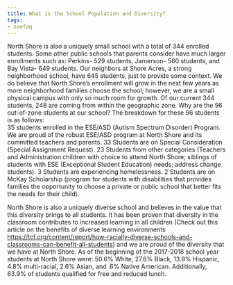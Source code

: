 ```yaml
---
title: What is the School Population and Diversity?
tags:
- nsefaq
---
```

North Shore is also a uniquely small school with a total of 344 enrolled students. Some other public schools that parents consider have much larger enrollments such as: Perkins- 529 students, Jamerson- 560 students, and Bay Vista- 649 students.  Our neighbors at Shore Acres, a strong neighborhood school, have 645 students, just to provide some context. We do believe that North Shore’s enrollment will grow in the next few years as more neighborhood families choose the school; however, we are a small physical campus with only so much room for growth. Of our current 344 students, 248 are coming from within the geographic zone. Why are the 96 out-of-zone students at our school? The breakdown for these 96 students is as follows:  
35 students enrolled in the ESE/ASD (Autism Spectrum Disorder) Program. We are proud of the robust ESE/ASD program at North Shore and its committed teachers and parents.
33 Students are on Special Consideration (Special Assignment Request).
23 Students from other categories (Teachers and Administration children with choice to attend North Shore; siblings of students with ESE (Exceptional Student Education) needs; address change students).
3 Students are experiencing homelessness.
2 Students are on McKay Scholarship (program for students with disabilities that provides families the opportunity to choose a private or public school that better fits the needs for their child).

North Shore is also a uniquely diverse school and believes in the value that this diversity brings to all students.  It has been proven that diversity in the classroom contributes to increased learning in all children (Check out this article on the benefits of diverse learning environments https://tcf.org/content/report/how-racially-diverse-schools-and-classrooms-can-benefit-all-students) and we are proud of the diversity that we have at North Shore.  As of the beginning of the 2017-2018 school year students at North Shore were: 50.6% White, 27.6% Black, 13.9% Hispanic, 4.8% multi-racial, 2.6% Asian, and .6% Native American.  Additionally, 63.9% of students qualified for free and reduced lunch.  
